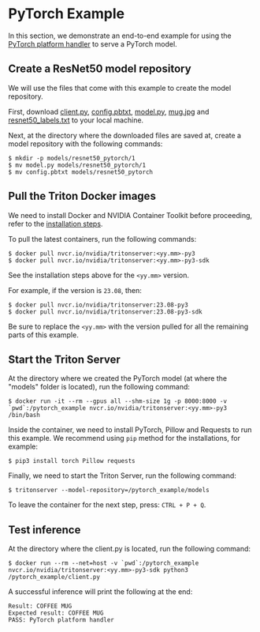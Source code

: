 <!--
# Copyright 2023, NVIDIA CORPORATION & AFFILIATES. All rights reserved.
#
# Redistribution and use in source and binary forms, with or without
# modification, are permitted provided that the following conditions
# are met:
#  * Redistributions of source code must retain the above copyright
#    notice, this list of conditions and the following disclaimer.
#  * Redistributions in binary form must reproduce the above copyright
#    notice, this list of conditions and the following disclaimer in the
#    documentation and/or other materials provided with the distribution.
#  * Neither the name of NVIDIA CORPORATION nor the names of its
#    contributors may be used to endorse or promote products derived
#    from this software without specific prior written permission.
#
# THIS SOFTWARE IS PROVIDED BY THE COPYRIGHT HOLDERS ``AS IS'' AND ANY
# EXPRESS OR IMPLIED WARRANTIES, INCLUDING, BUT NOT LIMITED TO, THE
# IMPLIED WARRANTIES OF MERCHANTABILITY AND FITNESS FOR A PARTICULAR
# PURPOSE ARE DISCLAIMED.  IN NO EVENT SHALL THE COPYRIGHT OWNER OR
# CONTRIBUTORS BE LIABLE FOR ANY DIRECT, INDIRECT, INCIDENTAL, SPECIAL,
# EXEMPLARY, OR CONSEQUENTIAL DAMAGES (INCLUDING, BUT NOT LIMITED TO,
# PROCUREMENT OF SUBSTITUTE GOODS OR SERVICES; LOSS OF USE, DATA, OR
# PROFITS; OR BUSINESS INTERRUPTION) HOWEVER CAUSED AND ON ANY THEORY
# OF LIABILITY, WHETHER IN CONTRACT, STRICT LIABILITY, OR TORT
# (INCLUDING NEGLIGENCE OR OTHERWISE) ARISING IN ANY WAY OUT OF THE USE
# OF THIS SOFTWARE, EVEN IF ADVISED OF THE POSSIBILITY OF SUCH DAMAGE.
-->

# PyTorch Example

In this section, we demonstrate an end-to-end example for using the
[PyTorch platform handler](../../src/resources/platform_handlers/pytorch/README.md)
to serve a PyTorch model.

## Create a ResNet50 model repository

We will use the files that come with this example to create the model
repository.

First, download [client.py](client.py), [config.pbtxt](config.pbtxt),
[model.py](model.py),
[mug.jpg](https://raw.githubusercontent.com/triton-inference-server/server/main/qa/images/mug.jpg)
and [resnet50_labels.txt](resnet50_labels.txt) to your local machine.

Next, at the directory where the downloaded files are saved at, create a model
repository with the following commands:
```
$ mkdir -p models/resnet50_pytorch/1
$ mv model.py models/resnet50_pytorch/1
$ mv config.pbtxt models/resnet50_pytorch
```

## Pull the Triton Docker images

We need to install Docker and NVIDIA Container Toolkit before proceeding, refer
to the
[installation steps](https://github.com/triton-inference-server/server/tree/main/docs#installation).

To pull the latest containers, run the following commands:
```
$ docker pull nvcr.io/nvidia/tritonserver:<yy.mm>-py3
$ docker pull nvcr.io/nvidia/tritonserver:<yy.mm>-py3-sdk
```
See the installation steps above for the `<yy.mm>` version.

For example, if the version is `23.08`, then:
```
$ docker pull nvcr.io/nvidia/tritonserver:23.08-py3
$ docker pull nvcr.io/nvidia/tritonserver:23.08-py3-sdk
```

Be sure to replace the `<yy.mm>` with the version pulled for all the remaining
parts of this example.

## Start the Triton Server

At the directory where we created the PyTorch model (at where the "models"
folder is located), run the following command:
```
$ docker run -it --rm --gpus all --shm-size 1g -p 8000:8000 -v `pwd`:/pytorch_example nvcr.io/nvidia/tritonserver:<yy.mm>-py3 /bin/bash
```

Inside the container, we need to install PyTorch, Pillow and Requests to run this example.
We recommend using `pip` method for the installations, for example:
```
$ pip3 install torch Pillow requests
```

Finally, we need to start the Triton Server, run the following command:
```
$ tritonserver --model-repository=/pytorch_example/models
```

To leave the container for the next step, press: `CTRL + P + Q`.

## Test inference

At the directory where the client.py is located, run the following command:
```
$ docker run --rm --net=host -v `pwd`:/pytorch_example nvcr.io/nvidia/tritonserver:<yy.mm>-py3-sdk python3 /pytorch_example/client.py
```

A successful inference will print the following at the end:
```
Result: COFFEE MUG
Expected result: COFFEE MUG
PASS: PyTorch platform handler
```
